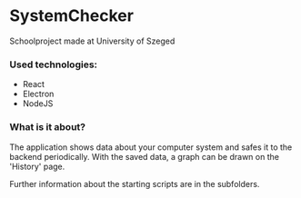 # SystemChecker

Schoolproject made at University of Szeged

### Used technologies:

- React
- Electron
- NodeJS

### What is it about?

The application shows data about your computer system and safes it to the backend periodically. With the saved data, a graph can be drawn on the 'History' page.

Further information about the starting scripts are in the subfolders.
